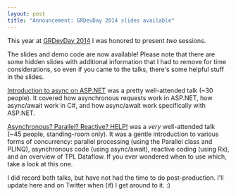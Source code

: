 ```yaml
---
layout: post
title: "Announcement: GRDevDay 2014 slides available"
---
```

This year at [GRDevDay 2014](http://grdevday.org/) I was honored to present _two_ sessions.

The slides and demo code are now available! Please note that there are some hidden slides with additional information that I had to remove for time considerations, so even if you came to the talks, there's some helpful stuff in the slides.

[Introduction to async on ASP.NET](https://github.com/StephenCleary/Presentations/tree/master/Async%20Servers) was a pretty well-attended talk (~30 people). It covered how asynchronous requests work in ASP.NET, how async/await work in C#, and how async/await work specifically with ASP.NET.

[Asynchronous? Parallel? Reactive? HELP!](https://github.com/StephenCleary/Presentations/tree/master/Asynchronous%20Parallel%20Reactive%20-%20HELP!) was a _very_ well-attended talk (~45 people, standing-room only). It was a gentle introduction to various forms of concurrency: parallel processing (using the Parallel class and PLINQ), asynchronous code (using async/await), reactive coding (using Rx), and an overview of TPL Dataflow. If you ever wondered when to use which, take a look at this one.

I did record both talks, but have not had the time to do post-production. I'll update here and on Twitter when (if) I get around to it. :)

